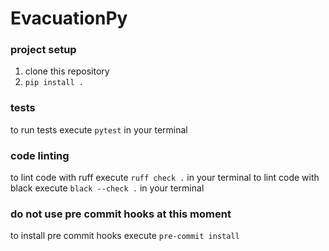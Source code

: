 # EvacuationPy

### project setup
1. clone this repository
2. `pip install .`

### tests
to run tests execute `pytest` in your terminal

### code linting
to lint code with ruff execute `ruff check .` in your terminal
to lint code with black execute `black --check .` in your terminal

### do not use pre commit hooks at this moment
to install pre commit hooks execute `pre-commit install`